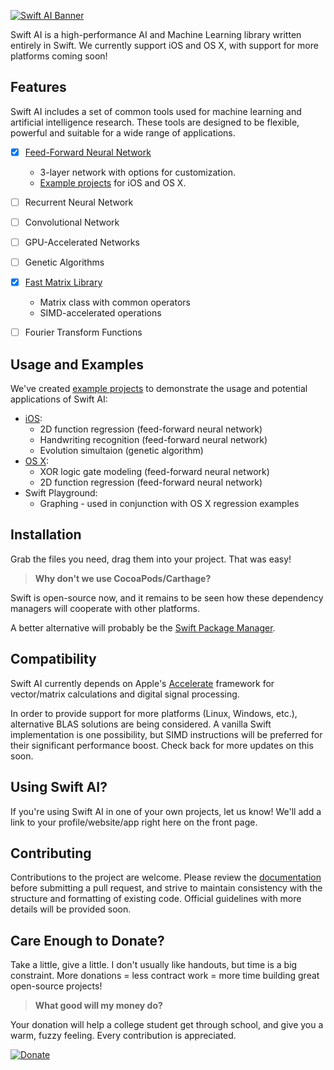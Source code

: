 [![Swift AI Banner](https://github.com/collinhundley/Swift-AI/blob/master/SiteAssets/Banner.png?raw=true)](https://github.com/collinhundley/Swift-AI#care-enough-to-donate)

Swift AI is a high-performance AI and Machine Learning library written entirely in Swift.
We currently support iOS and OS X, with support for more platforms coming soon!


## Features
Swift AI includes a set of common tools used for machine learning and artificial intelligence research. These tools are designed to be flexible, powerful and suitable for a wide range of applications.

- [x] [Feed-Forward Neural Network](https://github.com/collinhundley/Swift-AI/blob/master/Documentation/FFNN.md#multi-layer-feed-forward-neural-network)
    * 3-layer network with options for customization.
    * [Example projects](https://github.com/collinhundley/Swift-AI/tree/master/Examples#swift-ai-examples) for iOS and OS X.
- [ ] Recurrent Neural Network
- [ ] Convolutional Network
- [ ] GPU-Accelerated Networks
- [ ] Genetic Algorithms
- [x] [Fast Matrix Library](https://github.com/collinhundley/Swift-AI/blob/master/Documentation/Matrix.md#matrix)
    * Matrix class with common operators
    * SIMD-accelerated operations
- [ ] Fourier Transform Functions


## Usage and Examples
We've created [example projects](https://github.com/collinhundley/Swift-AI/tree/master/Examples#swift-ai-examples) to demonstrate the usage and potential applications of Swift AI:
- [iOS](https://github.com/collinhundley/Swift-AI/tree/master/Examples#ios):
    * 2D function regression (feed-forward neural network)
    * Handwriting recognition (feed-forward neural network)
    * Evolution simultaion (genetic algorithm)
- [OS X](https://github.com/collinhundley/Swift-AI/tree/master/Examples#os-x):
    * XOR logic gate modeling (feed-forward neural network)
    * 2D function regression (feed-forward neural network)
- Swift Playground:
    * Graphing - used in conjunction with OS X regression examples


## Installation
Grab the files you need, drag them into your project. That was easy!

>**Why don't we use CocoaPods/Carthage?**

Swift is open-source now, and it remains to be seen how these dependency managers will cooperate with other platforms.

A better alternative will probably be the [Swift Package Manager](https://swift.org/package-manager/).

## Compatibility
Swift AI currently depends on Apple's [Accelerate](https://developer.apple.com/library/mac/documentation/Accelerate/Reference/AccelerateFWRef/) framework for vector/matrix calculations and digital signal processing.

In order to provide support for more platforms (Linux, Windows, etc.), alternative BLAS solutions are being considered. A vanilla Swift implementation is one possibility, but SIMD instructions will be preferred for their significant performance boost. Check back for more updates on this soon.

## Using Swift AI?
If you're using Swift AI in one of your own projects, let us know! We'll add a link to your profile/website/app right here on the front page.

## Contributing
Contributions to the project are welcome. Please review the [documentation](https://github.com/collinhundley/Swift-AI/tree/master/Documentation) before submitting a pull request, and strive to maintain consistency with the structure and formatting of existing code. Official guidelines with more details will be provided soon.

## Care Enough to Donate?

Take a little, give a little. I don't usually like handouts, but time is a big constraint. More donations = less contract work = more time building great open-source projects!

>**What good will my money do?**

Your donation will help a college student get through school, and give you a warm, fuzzy feeling. Every contribution is appreciated.

[![Donate](https://github.com/collinhundley/Swift-AI/blob/master/SiteAssets/DonateButton.png?raw=true)](https://www.paypal.com/cgi-bin/webscr?cmd=_donations&business=3FCBZ7MXZJFG2&lc=US&item_name=Swift%20AI&currency_code=USD&bn=PP%2dDonationsBF%3aDonateButton%2epng%3fraw%3dtrue%3aNonHosted)


